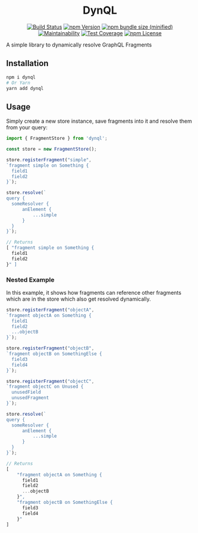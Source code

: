 <h1 align="center">DynQL</h1>

<span align="center">

[![Build Status](https://img.shields.io/endpoint.svg?url=https%3A%2F%2Factions-badge.atrox.dev%2Fdeckdom%2Fdynql%2Fbadge%3Fref%3Dmaster&style=for-the-badge)](https://github.com/deckdom/dynql/actions)
[![npm Version](https://img.shields.io/npm/v/dynql.svg?style=for-the-badge)](https://www.npmjs.com/package/dynql)
[![npm bundle size (minified)](https://img.shields.io/bundlephobia/min/dynql.svg?style=for-the-badge)](https://www.npmjs.com/package/dynql)
[![Maintainability](https://img.shields.io/codeclimate/maintainability-percentage/deckdom/dynql.svg?style=for-the-badge)](https://codeclimate.com/github/deckdom/dynql)
[![Test Coverage](https://img.shields.io/codeclimate/coverage/deckdom/dynql.svg?style=for-the-badge)](https://codeclimate.com/github/deckdom/dynql)
[![npm License](https://img.shields.io/npm/l/dynql.svg?style=for-the-badge)](https://spdx.org/licenses/MIT.html)

</span>

A simple library to dynamically resolve GraphQL Fragments

## Installation

```sh
npm i dynql
# Or Yarn
yarn add dynql
```

## Usage

Simply create a new store instance, save fragments into it and resolve them from your query:

```ts
import { FragmentStore } from 'dynql';

const store = new FragmentStore();

store.registerFragment("simple", 
`fragment simple on Something {
  field1
  field2
}`);

store.resolve(`
query {
  someResolver {
      anElement {
          ...simple
      }
  }   
}`);

// Returns
[ "fragment simple on Something {
  field1
  field2
}" ]
```

### Nested Example

In this example, it shows how fragments can reference other fragments which are in the store which also get resolved dynamically.

```ts
store.registerFragment("objectA",
`fragment objectA on Something {
  field1
  field2
  ...objectB
}`);

store.registerFragment("objectB",
`fragment objectB on SomethingElse {
  field3
  field4
}`);

store.registerFragment("objectC",
`fragment objectC on Unused {
  unusedField
  unusedFragment   
}`);

store.resolve(`
query {
  someResolver {
      anElement {
          ...simple
      }
  }   
}`);

// Returns
[
    "fragment objectA on Something {
      field1
      field2
      ...objectB
    }",
    "fragment objectB on SomethingElse {
      field3
      field4
    }"
]
```